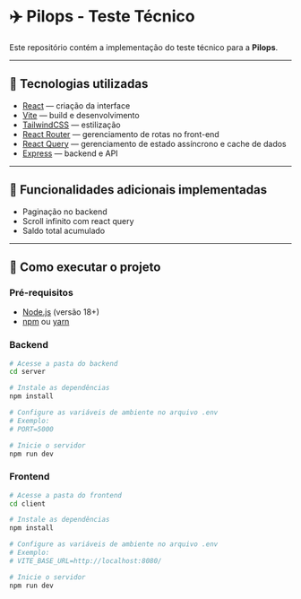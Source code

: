 # ✈️ Pilops - Teste Técnico

Este repositório contém a implementação do teste técnico para a **Pilops**.  

---

## 📌 Tecnologias utilizadas

- [React](https://react.dev/) — criação da interface
- [Vite](https://vitejs.dev/) — build e desenvolvimento
- [TailwindCSS](https://tailwindcss.com/) — estilização
- [React Router](https://reactrouter.com/) — gerenciamento de rotas no front-end
- [React Query](https://tanstack.com/query/latest) — gerenciamento de estado assíncrono e cache de dados
- [Express](https://expressjs.com/) — backend e API


---

## 🌟 Funcionalidades adicionais implementadas

- Paginação no backend
- Scroll infinito com react query
- Saldo total acumulado

---


## 🚀 Como executar o projeto

### Pré-requisitos
- [Node.js](https://nodejs.org/) (versão 18+)
- [npm](https://www.npmjs.com/) ou [yarn](https://yarnpkg.com/)

### Backend
```bash
# Acesse a pasta do backend
cd server

# Instale as dependências
npm install

# Configure as variáveis de ambiente no arquivo .env
# Exemplo:
# PORT=5000

# Inicie o servidor
npm run dev
```

### Frontend
```bash
# Acesse a pasta do frontend
cd client

# Instale as dependências
npm install

# Configure as variáveis de ambiente no arquivo .env
# Exemplo:
# VITE_BASE_URL=http://localhost:8080/

# Inicie o servidor
npm run dev
